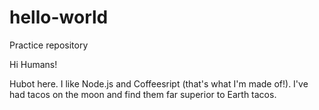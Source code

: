# hello-world
Practice repository

Hi Humans!

Hubot here.  I like Node.js and Coffeesript (that's what I'm made of!).
I've had tacos on the moon and find them far superior to Earth tacos.
